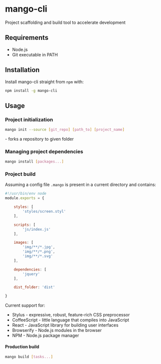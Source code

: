 mango-cli
=========

Project scaffolding and build tool to accelerate development


## Requirements

* Node.js
* Git executable in PATH


## Installation

Install mango-cli straight from `npm` with:

```sh
npm install -g mango-cli
```


## Usage


### Project initialization

```sh
mango init --source [git_repo] [path_to] [project_name]
```

\- forks a repository to given folder


### Managing project dependencies


```sh
mango install [packages...]
```


### Project build

Assuming a config file `.mango` is present in a current directory and contains:

```js
#!/usr/bin/env node
module.exports = {

	styles: [
		'styles/screen.styl'
	],

	scripts: [
		'js/index.js'
	],

	images: [
		'img/**/*.jpg',
		'img/**/*.png',
		'img/**/*.svg'
	],

	dependencies: [
		'jquery'
	],

	dist_folder: 'dist'

}
```

Current support for:

* Stylus - expressive, robust, feature-rich CSS preprocessor
* CoffeeScript - little language that compiles into JavaScript
* React - JavaScript library for building user interfaces
* Browserify - Node.js modules in the browser
* NPM - Node.js package manager

#### Production build

```sh
mango build [tasks...]
```

